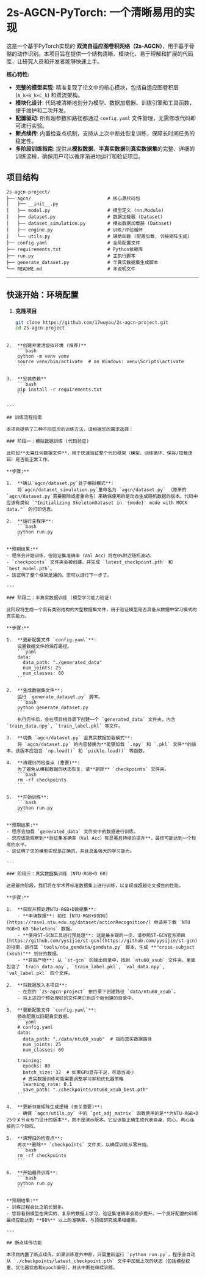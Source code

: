 # 2s-AGCN-PyTorch: 一个清晰易用的实现

这是一个基于PyTorch实现的 **双流自适应图卷积网络（2s-AGCN）**，用于基于骨骼的动作识别。本项目旨在提供一个结构清晰、模块化、易于理解和扩展的代码库，让研究人员和开发者能够快速上手。

**核心特性:**
- **完整的模型实现**: 精准复现了论文中的核心模块，包括自适应图卷积层 (`A_k+B_k+C_k`) 和双流架构。
- **模块化设计**: 代码被清晰地划分为模型、数据加载器、训练引擎和工具函数，便于维护和二次开发。
- **配置驱动**: 所有超参数和路径都通过 `config.yaml` 文件管理，无需修改代码即可进行实验。
- **断点续传**: 内置检查点机制，支持从上次中断处恢复训练，保障长时间任务的稳定性。
- **多阶段训练指南**: 提供从**模拟数据**、**半真实数据**到**真实数据集**的完整、详细的训练流程，确保用户可以循序渐进地运行和验证项目。

## 项目结构

```
2s-agcn-project/
├── agcn/                            # 核心源代码包
│   ├── __init__.py
│   ├── model.py                     # 模型定义 (nn.Module)
│   ├── dataset.py                   # 数据加载器 (Dataset)
│   ├── dataset_simulation.py        # 模拟数据加载器 (Dataset)
│   ├── engine.py                    # 训练/评估循环
│   └── utils.py                     # 辅助函数 (配置加载, 邻接矩阵生成)
├── config.yaml                      # 全局配置文件
├── requirements.txt                 # Python依赖库
├── run.py                           # 主执行脚本
├── generate_dataset.py              # 半真实数据集生成脚本
└── README.md                        # 本说明文件
```
---

## 快速开始：环境配置

1.  **克隆项目**
    ```bash
    git clone https://github.com/17wuyou/2s-agcn-project.git
    cd 2s-agcn-project
```

2.  **创建并激活虚拟环境 (推荐)**
    ```bash
    python -m venv venv
    source venv/bin/activate  # on Windows: venv\Scripts\activate
    ```

3.  **安装依赖**
    ```bash
    pip install -r requirements.txt
    ```

---

## 训练流程指南

本项目提供了三种不同层次的训练方法，请根据您的需求选择：

### 阶段一：模拟数据训练 (代码验证)

此阶段**无需任何数据文件**，用于快速验证整个代码框架（模型、训练循环、保存/加载逻辑）是否能正常工作。

**步骤:**

1.  **确认`agcn/dataset.py`处于模拟模式**:
    将`agcn/dataset_simulation.py`重命名为 `agcn/dataset.py` （原来的`agcn/dataset.py`需要删除或者重命名）来确保使用的是动态生成随机数据的版本。代码中应该有类似 `"Initializing SkeletonDataset in '{mode}' mode with MOCK data."` 的打印信息。

2.  **运行主程序**:
    ```bash
    python run.py
    ```

**预期结果:**
- 程序会开始训练，但验证集准确率（Val Acc）将在0%附近随机波动。
- `checkpoints` 文件夹会被创建，并生成 `latest_checkpoint.pth` 和 `best_model.pth`。
- 这证明了整个框架是通的，您可以进行下一步了。

---

### 阶段二：半真实数据训练 (模型学习能力验证)

此阶段将生成一个具有类别结构的大型数据集文件，用于验证模型是否具备从数据中学习模式的真实能力。

**步骤:**

1.  **更新配置文件 `config.yaml`**:
    设置数据文件的保存路径。
    ```yaml
    data:
      data_path: "./generated_data" 
      num_joints: 25
      num_classes: 60
    ```

2.  **生成数据集文件**:
    运行 `generate_dataset.py` 脚本。
    ```bash
    python generate_dataset.py
    ```
    执行完毕后，会在项目根目录下创建一个 `generated_data` 文件夹，内含 `train_data.npy`, `train_label.pkl` 等文件。

3.  **切换 `agcn/dataset.py` 至真实数据加载模式**:
    将 `agcn/dataset.py` 的内容替换为**能够加载 `.npy` 和 `.pkl` 文件**的版本。该版本应包含 `np.load()` 和 `pickle.load()` 等函数。

4.  **清理旧的检查点 (重要)**:
    为了避免从模拟数据的状态恢复，请**删除** `checkpoints` 文件夹。
    ```bash
    rm -rf checkpoints
    ```

5.  **开始训练**:
    ```bash
    python run.py
    ```

**预期结果:**
- 程序会加载 `generated_data` 文件夹中的数据进行训练。
- 您应该能观察到**验证集准确率（Val Acc）有显著且持续的提升**，最终可能达到一个较高的水平。
- 这证明了您的模型实现是正确的，并且具备强大的学习能力。

---

### 阶段三：真实数据集训练 (NTU-RGB+D 60)

这是最终阶段，我们将在学术界标准数据集上进行训练，以复现或超越论文报告的性能。

**步骤:**

1.  **获取并预处理NTU-RGB+D数据集**:
    - **申请数据**: 前往 [NTU-RGB+D官网](https://rose1.ntu.edu.sg/dataset/actionRecognition/) 申请并下载 `NTU RGB+D 60 Skeletons` 数据。
    - **使用ST-GCN工具进行预处理**: 这是最关键的一步。请参照ST-GCN官方项目 [https://github.com/yysijie/st-gcn](https://github.com/yysijie/st-gcn) 的指南，运行其 `tools/ntu_gendata/gendata.py` 脚本，生成 **"cross-subject (xsub)"** 划分的数据。
    - **获取产物**: 从 `st-gcn` 的输出目录中，找到 `ntu60_xsub` 文件夹，里面包含了 `train_data.npy`, `train_label.pkl`, `val_data.npy`, `val_label.pkl` 四个文件。

2.  **将数据放入本项目**:
    - 在您的 `2s-agcn-project` 根目录下创建路径 `data/ntu60_xsub`。
    - 将上述四个预处理好的文件拷贝到这个新创建的目录中。

3.  **更新配置文件 `config.yaml`**:
    修改配置以匹配真实数据。
    ```yaml
    # config.yaml
    data:
      data_path: "./data/ntu60_xsub"  # 指向真实数据路径
      num_joints: 25
      num_classes: 60
    
    training:
      epochs: 80
      batch_size: 32  # 如果GPU显存不足，可适当减小
      # 真实数据训练可能需要调整学习率和优化器策略
      learning_rate: 0.1 
      save_path: "./checkpoints/ntu60_xsub_best.pth"
    ```

4.  **更新邻接矩阵生成逻辑 (至关重要)**:
    - 确保 `agcn/utils.py` 中的 `get_adj_matrix` 函数使用的是**为NTU-RGB+D 25个关节点专门设计的版本**，而不是演示版本。它应该能正确生成代表自身、向心、离心连接的三个矩阵。

5.  **清理旧的检查点**:
    再次**删除** `checkpoints` 文件夹，以确保训练从零开始。
    ```bash
    rm -rf checkpoints
    ```

6.  **开始最终训练**:
    ```bash
    python run.py
    ```

**预期结果:**
- 训练过程会比之前长很多。
- 您将看到模型在真实的、复杂的数据上学习，验证集准确率会稳步提升。一个良好配置的训练最终应能达到 **88%** 以上的准确率，与顶级研究成果相媲美。

---

## 断点续传功能

本项目内置了断点续传。如果训练意外中断，只需重新运行 `python run.py`，程序会自动从 `./checkpoints/latest_checkpoint.pth` 文件中加载上次的状态（包括模型权重、优化器状态和epoch编号），并从中断处继续训练。